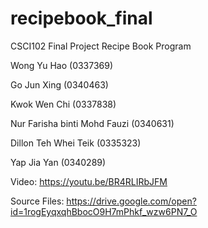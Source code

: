 # recipebook_final

CSCI102 Final Project
Recipe Book Program
  
Wong Yu Hao 				          (0337369)

Go Jun Xing				            (0340463)

Kwok Wen Chi 			            (0337838)

Nur Farisha binti Mohd Fauzi 	(0340631)

Dillon Teh Whei Teik			    (0335323)

Yap Jia Yan 				          (0340289)


Video:        https://youtu.be/BR4RLIRbJFM

Source Files: https://drive.google.com/open?id=1rogEyqxqhBbocO9H7mPhkf_wzw6PN7_O
